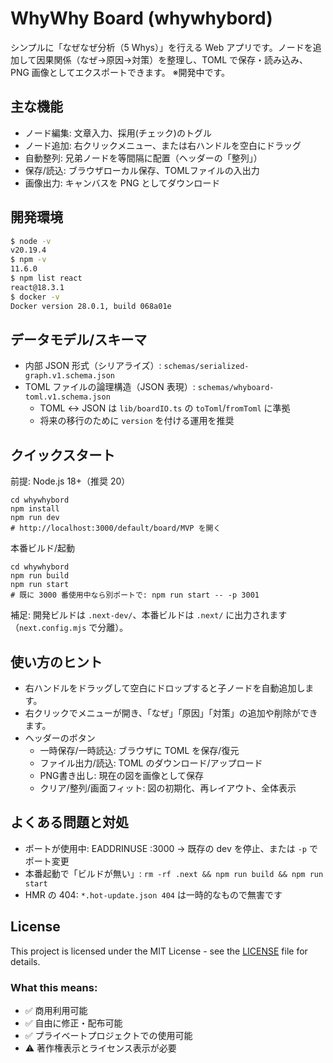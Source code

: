 # WhyWhy Board (whywhybord)

シンプルに「なぜなぜ分析（5 Whys）」を行える Web アプリです。ノードを追加して因果関係（なぜ→原因→対策）を整理し、TOML で保存・読み込み、PNG 画像としてエクスポートできます。
※開発中です。

## 主な機能
- ノード編集: 文章入力、採用(チェック)のトグル
- ノード追加: 右クリックメニュー、または右ハンドルを空白にドラッグ
- 自動整列: 兄弟ノードを等間隔に配置（ヘッダーの「整列」）
- 保存/読込: ブラウザローカル保存、TOMLファイルの入出力
- 画像出力: キャンバスを PNG としてダウンロード

## 開発環境
```bash
$ node -v
v20.19.4
$ npm -v
11.6.0
$ npm list react
react@18.3.1
$ docker -v
Docker version 28.0.1, build 068a01e
```

## データモデル/スキーマ
- 内部 JSON 形式（シリアライズ）: `schemas/serialized-graph.v1.schema.json`
- TOML ファイルの論理構造（JSON 表現）: `schemas/whyboard-toml.v1.schema.json`
  - TOML ↔ JSON は `lib/boardIO.ts` の `toToml`/`fromToml` に準拠
  - 将来の移行のために `version` を付ける運用を推奨

## クイックスタート
前提: Node.js 18+（推奨 20）

```
cd whywhybord
npm install
npm run dev
# http://localhost:3000/default/board/MVP を開く
```

本番ビルド/起動
```
cd whywhybord
npm run build
npm run start
# 既に 3000 番使用中なら別ポートで: npm run start -- -p 3001
```

補足: 開発ビルドは `.next-dev/`、本番ビルドは `.next/` に出力されます（`next.config.mjs` で分離）。

## 使い方のヒント
- 右ハンドルをドラッグして空白にドロップすると子ノードを自動追加します。
- 右クリックでメニューが開き、「なぜ」「原因」「対策」の追加や削除ができます。
- ヘッダーのボタン
  - 一時保存/一時読込: ブラウザに TOML を保存/復元
  - ファイル出力/読込: TOML のダウンロード/アップロード
  - PNG書き出し: 現在の図を画像として保存
  - クリア/整列/画面フィット: 図の初期化、再レイアウト、全体表示

## よくある問題と対処
- ポートが使用中: EADDRINUSE :3000 → 既存の dev を停止、または `-p` でポート変更
- 本番起動で「ビルドが無い」: `rm -rf .next && npm run build && npm run start`
- HMR の 404: `*.hot-update.json 404` は一時的なもので無害です

## License

This project is licensed under the MIT License - see the [LICENSE](LICENSE) file for details.

### What this means:
- ✅ 商用利用可能
- ✅ 自由に修正・配布可能
- ✅ プライベートプロジェクトでの使用可能
- ⚠️ 著作権表示とライセンス表示が必要
